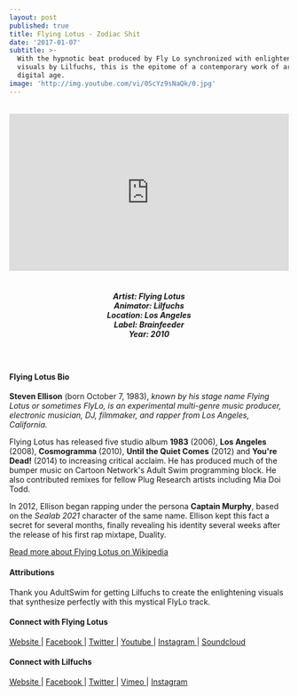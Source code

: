 ```yaml
---
layout: post
published: true
title: Flying Lotus - Zodiac Shit
date: '2017-01-07'
subtitle: >-
  With the hypnotic beat produced by Fly Lo synchronized with enlightening
  visuals by Lilfuchs, this is the epitome of a contemporary work of art in the
  digital age.
image: 'http://img.youtube.com/vi/0ScYz9sNaQk/0.jpg'
---
```

<style>.embed-container { position: relative; padding-bottom: 56.25%; height: 0; overflow: hidden; max-width: 100%; } .embed-container iframe, .embed-container object, .embed-container embed { position: absolute; top: 0; left: 0; width: 100%; height: 100%; }</style><br />
<div class="embed-container">
<iframe allowfullscreen="" frameborder="0" height="315" src="https://www.youtube.com/embed/0ScYz9sNaQk?rel=0&am;showinfo=0" width="560"></iframe></div>
<br>
<h5 style="text-align: center;">
Artist: Flying Lotus <br>
Animator: Lilfuchs <br>
Location: Los Angeles <br>
Label: Brainfeeder <br>
Year: 2010
</h5>
<br>



#### Flying Lotus Bio

**Steven Ellison** (born October 7, 1983), *known by his stage name Flying Lotus or sometimes FlyLo, is an experimental multi-genre music producer, electronic musician, DJ, filmmaker, and rapper from Los Angeles, California.*

Flying Lotus has released five studio album **1983** (2006), **Los Angeles** (2008), **Cosmogramma** (2010), **Until the Quiet Comes** (2012) and **You're Dead!** (2014) to increasing critical acclaim. He has produced much of the bumper music on Cartoon Network's Adult Swim programming block. He also contributed remixes for fellow Plug Research artists including Mia Doi Todd.

In 2012, Ellison began rapping under the persona **Captain Murphy**, based on the *Sealab 2021* character of the same name. Ellison kept this fact a secret for several months, finally revealing his identity several weeks after the release of his first rap mixtape, Duality.

[Read more about Flying Lotus on Wikipedia](https://en.wikipedia.org/wiki/Flying_Lotus)

#### Attributions

Thank you AdultSwim for getting Lilfuchs to create the enlightening visuals that synthesize perfectly with this mystical FlyLo track.  

#### Connect with Flying Lotus

<a class="fa fa-globe" href="http://www.flying-lotus.com/" target="_blank"> Website </a> |
<a class="fa fa-facebook" href="https://www.facebook.com/flyinglotus/" target="_blank"> Facebook </a> |
<a class="fa fa-twitter" href="https://twitter.com/flyinglotus" target="_blank"> Twitter </a> |
<a class="fa fa-youtube" href="https://www.youtube.com/channel/UCj3NRzD4qFJ-zN2iPeF_fMg" target="_blank"> Youtube </a> |
<a class="fa fa-instagram" href="https://www.instagram.com/flyinglotus/" target="_blank"> Instagram </a> |
<a class="fa fa-soundcloud" href="https://soundcloud.com/flyinglotus" target="_blank"> Soundcloud </a> 


#### Connect with Lilfuchs

<a class="fa fa-globe" href="http://lilfuchs.com/" target="_blank"> Website </a> |
<a class="fa fa-facebook" href="https://www.facebook.com/lilfuchsXO/" target="_blank"> Facebook </a> |
<a class="fa fa-twitter" href="https://twitter.com/lilfuchs_fuchs" target="_blank"> Twitter </a> |
<a class="fa fa-vimeo" href="https://vimeo.com/user3398212" target="_blank"> Vimeo </a> |
<a class="fa fa-instagram" href="https://www.instagram.com/lilfuchs/" target="_blank"> Instagram </a>
